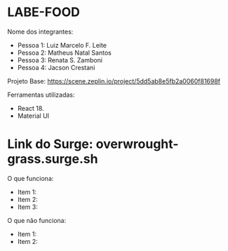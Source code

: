 # LABE-FOOD

Nome dos integrantes: 
- Pessoa 1: Luiz Marcelo F. Leite
- Pessoa 2: Matheus Natal Santos
- Pessoa 3: Renata S. Zamboni
- Pessoa 4: Jacson Crestani

Projeto Base:
https://scene.zeplin.io/project/5dd5ab8e5fb2a0060f81698f

Ferramentas utilizadas:
- React 18.
- Material UI

# Link do Surge: overwrought-grass.surge.sh

O que funciona:
- Item 1: 
- Item 2: 
- Item 3:

O que não funciona: 
- Item 1: 
- Item 2:
